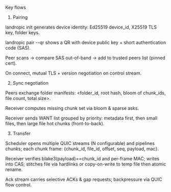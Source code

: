 Key flows

1. Pairing

landropic init generates device identity: Ed25519 device_id, X25519 TLS key, folder keys.

landropic pair --qr shows a QR with device public key + short authentication code (SAS).

Peer scans → compare SAS out-of-band → add to trusted peers list (pinned cert).

On connect, mutual TLS + version negotiation on control stream.

2. Sync negotiation

Peers exchange folder manifests: <folder_id, root hash, bloom of chunk_ids, file count, total size>.

Receiver computes missing chunk set via bloom & sparse asks.

Receiver sends WANT list grouped by priority: metadata first, then small files, then large file hot chunks (front-to-back).

3. Transfer

Scheduler opens multiple QUIC streams (N configurable) and pipelines chunks; each chunk frame: {chunk_id, file_id, offset, seq, payload, mac}.

Receiver verifies blake3(payload)==chunk_id and per-frame MAC; writes into CAS; stitches file via hardlinks or copy-on-write to temp file then atomic rename.

Ack stream carries selective ACKs & gap requests; backpressure via QUIC flow control.
